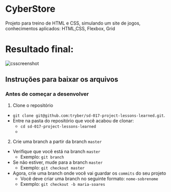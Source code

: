 # CyberStore
<p>Projeto para treino de HTML e CSS, simulando um site de jogos, <br> conhecimentos aplicados: HTML,CSS, Flexbox, Grid</p>
<h1>Resultado final:</h1>

![csscreenshot](https://user-images.githubusercontent.com/81549048/135842262-3553ef17-2cf4-48e0-b8b2-317d69d6ac2d.png)

## Instruções para baixar os arquivos

### Antes de começar a desenvolver

1. Clone o repositório
  * `git clone git@github.com:tryber/sd-017-project-lessons-learned.git`.
  * Entre na pasta do repositório que você acabou de clonar:
    * `cd sd-017-project-lessons-learned`
    * 
2. Crie uma branch a partir da branch `master`
  * Verifique que você está na branch `master`
    * Exemplo: `git branch`
  * Se não estiver, mude para a branch `master`
    * Exemplo: `git checkout master`
  * Agora, crie uma branch onde você vai guardar os `commits` do seu projeto
    * Você deve criar uma branch no seguinte formato: `nome-sobrenome`
    * Exemplo: `git checkout -b maria-soares`
